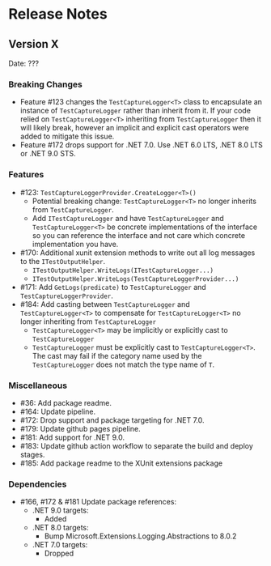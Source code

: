 # Release Notes

## Version X

Date: ???

### Breaking Changes

- Feature #123 changes the `TestCaptureLogger<T>` class to encapsulate an instance of `TestCaptureLogger` rather than inherit from it. If your code relied on `TestCaptureLogger<T>` inheriting from `TestCaptureLogger` then it will likely break, however an implicit and explicit cast operators were added to mitigate this issue.
- Feature #172 drops support for .NET 7.0. Use .NET 6.0 LTS, .NET 8.0 LTS or .NET 9.0 STS.

### Features

- #123: `TestCaptureLoggerProvider.CreateLogger<T>()`
  - Potential breaking change: `TestCaptureLogger<T>` no longer inherits from `TestCaptureLogger`.
  - Add `ITestCaptureLogger` and have `TestCaptureLogger` and `TestCaptureLogger<T>` be concrete implementations of the interface so you can reference the interface and not care which concrete implementation you have.
- #170: Additional xunit extension methods to write out all log messages to the `ITestOutputHelper`.
  - `ITestOutputHelper.WriteLogs(ITestCaptureLogger...)`
  - `ITestOutputHelper.WriteLogs(TestCaptureLoggerProvider...)`
- #171: Add `GetLogs(predicate)` to `TestCaptureLogger` and `TestCaptureLoggerProvider`.
- #184: Add casting between `TestCaptureLogger` and `TestCaptureLogger<T>` to compensate for `TestCaptureLogger<T>` no longer inheriting from `TestCaptureLogger`
  - `TestCaptureLogger<T>` may be implicitly or explicitly cast to `TestCaptureLogger`
  - `TestCaptureLogger` must be explicitly cast to `TestCaptureLogger<T>`. The cast may fail if the category name used by the `TestCaptureLogger` does not match the type name of `T`.

### Miscellaneous

- #36: Add package readme.
- #164: Update pipeline.
- #172: Drop support and package targeting for .NET 7.0.
- #179: Update github pages pipeline.
- #181: Add support for .NET 9.0.
- #183: Update github action workflow to separate the build and deploy stages.
- #185: Add package readme to the XUnit extensions package

### Dependencies

- #166, #172 & #181 Update package references:
  - .NET 9.0 targets:
    - Added
  - .NET 8.0 targets:
    - Bump Microsoft.Extensions.Logging.Abstractions to 8.0.2
  - .NET 7.0 targets:
    - Dropped
